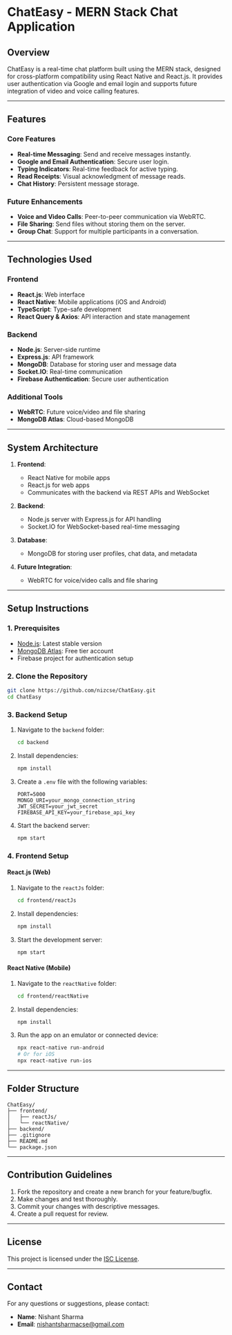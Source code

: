 # ChatEasy - MERN Stack Chat Application

## **Overview**
ChatEasy is a real-time chat platform built using the MERN stack, designed for cross-platform compatibility using React Native and React.js. It provides user authentication via Google and email login and supports future integration of video and voice calling features.

---

## **Features**

### **Core Features**
- **Real-time Messaging**: Send and receive messages instantly.
- **Google and Email Authentication**: Secure user login.
- **Typing Indicators**: Real-time feedback for active typing.
- **Read Receipts**: Visual acknowledgment of message reads.
- **Chat History**: Persistent message storage.

### **Future Enhancements**
- **Voice and Video Calls**: Peer-to-peer communication via WebRTC.
- **File Sharing**: Send files without storing them on the server.
- **Group Chat**: Support for multiple participants in a conversation.

---

## **Technologies Used**

### **Frontend**
- **React.js**: Web interface
- **React Native**: Mobile applications (iOS and Android)
- **TypeScript**: Type-safe development
- **React Query & Axios**: API interaction and state management

### **Backend**
- **Node.js**: Server-side runtime
- **Express.js**: API framework
- **MongoDB**: Database for storing user and message data
- **Socket.IO**: Real-time communication
- **Firebase Authentication**: Secure user authentication

### **Additional Tools**
- **WebRTC**: Future voice/video and file sharing
- **MongoDB Atlas**: Cloud-based MongoDB

---

## **System Architecture**

1. **Frontend**:
   - React Native for mobile apps
   - React.js for web apps
   - Communicates with the backend via REST APIs and WebSocket

2. **Backend**:
   - Node.js server with Express.js for API handling
   - Socket.IO for WebSocket-based real-time messaging

3. **Database**:
   - MongoDB for storing user profiles, chat data, and metadata

4. **Future Integration**:
   - WebRTC for voice/video calls and file sharing

---

## **Setup Instructions**

### **1. Prerequisites**
- [Node.js](https://nodejs.org/): Latest stable version
- [MongoDB Atlas](https://www.mongodb.com/cloud/atlas): Free tier account
- Firebase project for authentication setup

### **2. Clone the Repository**
```bash
git clone https://github.com/nizcse/ChatEasy.git
cd ChatEasy
```

### **3. Backend Setup**
1. Navigate to the `backend` folder:
   ```bash
   cd backend
   ```
2. Install dependencies:
   ```bash
   npm install
   ```
3. Create a `.env` file with the following variables:
   ```env
   PORT=5000
   MONGO_URI=your_mongo_connection_string
   JWT_SECRET=your_jwt_secret
   FIREBASE_API_KEY=your_firebase_api_key
   ```
4. Start the backend server:
   ```bash
   npm start
   ```

### **4. Frontend Setup**

#### **React.js (Web)**
1. Navigate to the `reactJs` folder:
   ```bash
   cd frontend/reactJs
   ```
2. Install dependencies:
   ```bash
   npm install
   ```
3. Start the development server:
   ```bash
   npm start
   ```

#### **React Native (Mobile)**
1. Navigate to the `reactNative` folder:
   ```bash
   cd frontend/reactNative
   ```
2. Install dependencies:
   ```bash
   npm install
   ```
3. Run the app on an emulator or connected device:
   ```bash
   npx react-native run-android
   # Or for iOS
   npx react-native run-ios
   ```

---

## **Folder Structure**
```
ChatEasy/
├── frontend/
│   ├── reactJs/
│   └── reactNative/
├── backend/
├── .gitignore
├── README.md
└── package.json
```

---

## **Contribution Guidelines**
1. Fork the repository and create a new branch for your feature/bugfix.
2. Make changes and test thoroughly.
3. Commit your changes with descriptive messages.
4. Create a pull request for review.

---

## **License**
This project is licensed under the [ISC License](./LICENSE).

---

## **Contact**
For any questions or suggestions, please contact:
- **Name**: Nishant Sharma
- **Email**: nishantsharmacse@gmail.com
